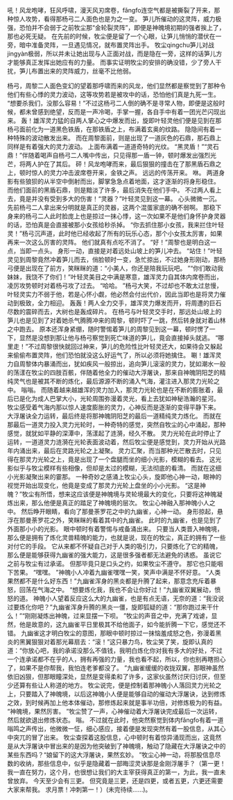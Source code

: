 吼！风龙咆哮，狂风呼啸，漫天风刃席卷，fǎngfo连空气都是被撕裂了开来，那种惊人攻势，看得那杨弓二人面色也是为之一变。
笋儿所催动的这灵阵，威力极强，恐怕并不会弱于之前牧尘那“金轮裂灵阵”，即便是神魄境初期的强者挨上了，那也必死无疑。
在先前的时候，牧尘便是留了一个心眼，让笋儿悄悄的潜伏在一旁，暗中准备灵阵，一旦遇见情况，就布置灵阵出手。
牧尘qingchu笋儿对战jingyàn极弱，所以并未让她出现与人正面对战，而是隐在一旁，这样的话笋儿方才能够真正发挥出她应有的力量。
而事实证明牧尘的安排的确没错，少了旁人干扰，笋儿布置出来的灵阵威力，丝毫不比他弱。

杨弓，周黎二人面色变幻的望着那呼啸而来的风龙，他们显然都是察觉到了那种令他们有些心悸的灵力波动，这等攻势若是被攻中的话，恐怕他们真是九死一生。
“想要杀我们，没那么容易！”不过这杨弓二人倒的确不是寻常人物，即便是这般时候，都未曾感到绝望，反而是一声冷喝，手掌一握，各自手中有着一团光芒闪现出来。
轰！雄浑灵力猛的自两人掌心之中爆发而出，旋即叶轻灵他们便是见到在那杨弓面前化为一道黑色铁盾，在那铁盾之上，布满着玄奥的纹路。
隐隐间有着一种特殊的波动散发出来。
而在周黎面前，则是出现了一道灰色的石鼎，那石鼎上同样是有着强大的灵力波动。
上面布满着一道道奇特的光纹。
“黑灵盾！”“灵石鼎！”伴随着喝声自杨弓二人嘴中传出，只见得那一盾一钟，顿时爆发出强烈光芒，将两人护在了其后。
砰！风龙咆哮而来，最后狠狠的撞击在了那黑盾石鼎之上，顿时惊人的灵力冲击波席卷开来，金铁之声。
远远的传荡开来。
咻。
两道身影有些狼狈的从半空中倒射而出，脚掌急急点着地面，这才逐渐的将身形稳住。
而他们面前的黑盾石鼎，则是黯淡了许多，最后消失在他们手中。
不过两人看上去，竟是并没有受到多大的伤害！“灵器？”叶轻灵见到这一幕。
心头微微一沉。
先前杨弓二人拿出来分明就是真正的灵器，这两个混蛋家底的确不弱啊。
那稳下身来的杨弓二人此时脸庞上也是掠过一抹心悸，这一次如果不是他们身怀护身灵器的话，恐怕真是会直接被那小女孩给秒杀掉。
“你去抓住那小女孩，我来拦住叶轻灵！”杨弓沉声道，此时他已经收起了所有的玩乐心态，那个小女孩太厉害，如果再来一次这么厉害的灵阵。
他们就真有点吃不消了。
“好！”周黎也是明白这一点，当即一点头。
身形一动，直接是对着远处山坡上的笋儿冲去。
“站住！”叶轻灵见到周黎竟然冲着笋儿而去，俏脸顿时一变，急忙掠出，不过她身形刚动，那杨弓便是出现在了前方，笑眯眯的道：“小美人，你还是陪我玩玩吧。
”“你们敢动我妹妹，我饶不了你们！”叶轻灵美目之中满是寒意，雄浑灵力自其体内席卷而出，凌厉攻势顿时对着杨弓攻了过去。
“哈哈。
”杨弓大笑，不过却也不敢太过怠慢，叶轻灵实力不弱于他，若是心怀小觑，他必然会付出代价，因此当即也是将灵力催动到极致，全力相迎。
轰轰！两人全力交手，雄浑灵力爆发而开，将周遭的巨石尽数的震碎而去，大树也是轰成碎片。
在杨弓与叶轻灵交手时，那远处山坡上的笋儿也是见到了对着她杀气腾腾冲来的周黎，顿时吓了一跳，然后转身就对着山林之中跑去。
原本还浑身紧绷，随时警惕着笋儿的周黎见到这一幕，顿时愣了一下，显然是没想到那让他与杨弓察觉到死亡味道的笋儿，竟会直接掉头就逃。
“哪里走！”不过周黎很快就回过神来，笋儿的危险性比叶轻灵还大，如果待会又躲起来偷偷布置灵阵，他们恐怕就没这么好运气了，所以必须将她擒住。
唰！雄浑灵力自周黎体内暴涌而出，犹如疾风一般掠出，追向笋儿滚滚的灵力，犹如潮水一般的荡漾在牧尘的四肢百骸，伴随着他全力的催动大浮屠诀，那来自神魄阴阳芝的精纯灵气也是被其不断的炼化，最后源源不断的涌入气海，灌注进入那灵力光轮之中。
嗡嗡。
而随着越来越雄浑的灵力加入，那灵力光轮也是在不断的膨胀着，最后已是化为成人巴掌大小，光轮周围弥漫着灵光，看上去犹如神秘浩瀚的星河。
牧尘感受着气海内那以惊人速度膨胀的灵力，心神反而是逐渐的变得平静下来。
大浮屠诀全力运转，最后终是将那神魄阴阳芝的最后一道精纯灵力炼化。
而就在那最后一道灵力投入灵力光轮时，一种奇特的感觉，突然自牧尘的心中涌起，那种感觉，就犹如平静的深潭中，荡漾起了涟漪，经久不散。
灵力光轮在此时停止了运转，一道道灵力涟漪在光轮表面波动着，然后牧尘便是感觉到，灵力开始从光路年内涌出来，最后在灵路光轮之上凝聚。
灵力汇聚，而当那种光芒散去时，只见得在那灵力光轮之上，竟是出现了一个盘腿而坐的细小光影，模糊的看去。
这光影似乎与牧尘模样有些相像，但却是太过的模糊，无法彻底的看清。
而就在这细小光影凝聚出来的霎那。
一种奇妙之感涌上牧尘心头，旋即他心神一动，眼神的视觉开始出现变化，他竟是变成了那灵力光轮上盘坐的小小光影。
“这是神魄？”牧尘有所悟，想来这应该便是神魄境与灵轮境最大的变化，只要将这神魄凝炼出来，那么他便是真正的踏足了神魄境的层次。
牧尘心神融入那神魄小人之中。
然后睁开眼睛，看向了那曼荼罗花之中的九幽雀，心神一动。
身形掠起，悬浮在那曼荼罗花之外，笑眯眯的看着其中的九幽雀。
此时的九幽雀，也是见到了外面那小小的光影。
眼中顿时有着警惕与戒备涌出来。
只要当人类晋入神魄境，那么便是拥有了炼化灵兽精魄的能力，也就是说，现在的牧尘，真正的拥有了一些对付它的手段。
它从来都不怀疑自己对于人类的吸引力，只要炼化了它的精魄，那么便是能够获得九幽雀的强大能力，这是很多强者都无法避免的诱惑。
虽说它之前与牧尘有过承诺。
但那毕竟只是口头之约，如果牧尘不遵守。
那它也只能咽下苦果。
“嘿嘿。
”神魄小人冲着九幽雀嘿嘿一笑，笑声中满是不怀好意。
“人类果然都不是什么好东西！”九幽雀浑身的黑炎都是升腾了起来，那意念充斥着暴怒，回荡在气海之中。
“想要炼化我，我也不会让你好过！”九幽雀双翼展动，愤怒的道。
神魄小人望着反应这么大的九幽雀，也是有点无语，无奈的道：“我没说过要炼化你吧？”九幽雀浑身升腾的黑炎一僵，旋即狐疑的道：“那你跑过来干什么！”“刚刚凝炼出神魄，过来显摆一下呗。
”牧尘的声音之中，充满了戏谑，显然，他是故意的，这九幽雀平日里极其不给他面子，如今能折腾一下它，感觉还不错。
九幽雀这才明白牧尘的意图，那眼中顿时掠过一抹恼羞成怒之色，弥漫着黑炎的黑翼狠狠对着那光幕扇去：“滚！”这只暴力鸟，牧尘笑了笑，旋即认真的道：“你放心吧，我的承诺没那么不值钱，我明白炼化你对我有多大的好处，不过一个连承诺都不在乎的人，拥有再强的力量，我也看不起，所以，你也别再瞎担心了，如果不是你帮我，我怕连老爹都没了。
”九幽雀缓缓的收拢双翼，那眼神虽然依旧凶狠，但那眼瞳深处，显然是变得柔和了许多，这家伙虽然讨厌归讨厌，但至少还算有些让人称道的地方。
牧尘说完，便是控制着那神魄小人落回灵力光轮之上，只要踏入了神魄境，以后这神魄小人便是能够自动的催动大浮屠诀，达到修炼之效，到时候再加上他本体催动，那修炼起来就是事半功倍，对修炼极为的有益。
“神魄境，果然厉害。
”牧尘赞了一声，心神催动着大浮屠诀完成最后一次运转，然后就欲退出修炼状态。
嗡。
不过就在此时，他突然察觉到体内fǎngfo有着一道嗡鸣之声传出，他微微一怔，细心感应，接着便是发现突然有着一股信息，从其心中突兀的冒了出来。
牧尘查探着这股信息，心中顿时有着惊异涌现而出，这竟然是从大浮屠诀中冒出来的是因为他突破到了神魄境，触动了隐藏在大浮屠诀之中的某些东西吗？“娘留下的这大浮屠诀，果然玄妙。
”牧尘心神一动，将那股信息尽数的收纳，那些信息中，似乎是隐藏着一部晦涩灵诀那是金刚浮屠手？（第一更！我一直在努力，这个月，也很想让我们的大主宰获得真正的第一，为此，我一直未曾放弃。
今天至少会有三更。
但究竟是三更，还是四更，或者五更，六更还需要大家来帮我。
求月票！冲刺第一！）(未完待续……)。
